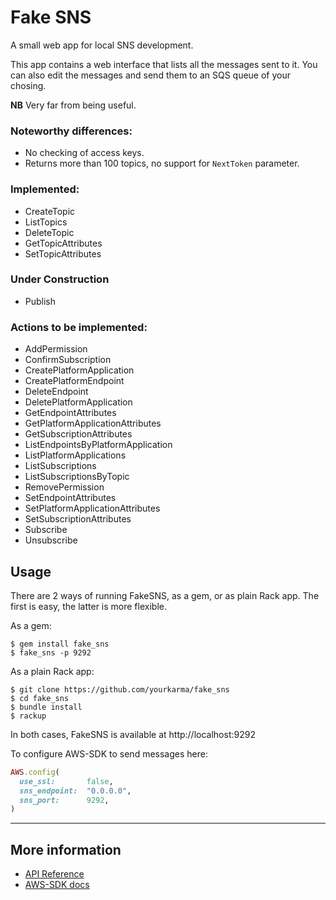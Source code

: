 # Fake SNS

A small web app for local SNS development.

This app contains a web interface that lists all the messages sent to it. You
can also edit the messages and send them to an SQS queue of your chosing.

**NB** Very far from being useful.

### Noteworthy differences:

* No checking of access keys.
* Returns more than 100 topics, no support for `NextToken` parameter.

### Implemented:

* CreateTopic
* ListTopics
* DeleteTopic
* GetTopicAttributes
* SetTopicAttributes

### Under Construction

* Publish

### Actions to be implemented:

* AddPermission
* ConfirmSubscription
* CreatePlatformApplication
* CreatePlatformEndpoint
* DeleteEndpoint
* DeletePlatformApplication
* GetEndpointAttributes
* GetPlatformApplicationAttributes
* GetSubscriptionAttributes
* ListEndpointsByPlatformApplication
* ListPlatformApplications
* ListSubscriptions
* ListSubscriptionsByTopic
* RemovePermission
* SetEndpointAttributes
* SetPlatformApplicationAttributes
* SetSubscriptionAttributes
* Subscribe
* Unsubscribe

## Usage

There are 2 ways of running FakeSNS, as a gem, or as plain Rack app. The first
is easy, the latter is more flexible.

As a gem:

```
$ gem install fake_sns
$ fake_sns -p 9292
```

As a plain Rack app:

```
$ git clone https://github.com/yourkarma/fake_sns
$ cd fake_sns
$ bundle install
$ rackup
```

In both cases, FakeSNS is available at http://localhost:9292

To configure AWS-SDK to send messages here:

``` ruby
AWS.config(
  use_ssl:       false,
  sns_endpoint:  "0.0.0.0",
  sns_port:      9292,
)
```

---

## More information

* [API Reference](http://docs.aws.amazon.com/sns/latest/api/API_Operations.html)
* [AWS-SDK docs](http://rubydoc.info/gems/aws-sdk/frames)
